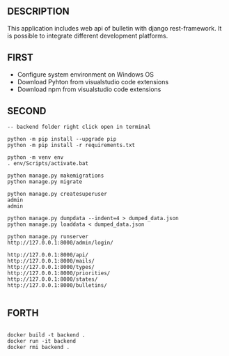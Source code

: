 ## DESCRIPTION

This application includes web api of bulletin with django rest-framework. It is possible to integrate different development platforms.

## FIRST

* Configure system environment on Windows OS
* Download Pyhton from visualstudio code extensions
* Download npm from visualstudio code extensions

## SECOND

```
-- backend folder right click open in terminal

python -m pip install --upgrade pip
python -m pip install -r requirements.txt

python -m venv env
. env/Scripts/activate.bat

python manage.py makemigrations
python manage.py migrate

python manage.py createsuperuser
admin
admin

python manage.py dumpdata --indent=4 > dumped_data.json
python manage.py loaddata < dumped_data.json

python manage.py runserver
http://127.0.0.1:8000/admin/login/

http://127.0.0.1:8000/api/
http://127.0.0.1:8000/mails/
http://127.0.0.1:8000/types/
http://127.0.0.1:8000/priorities/
http://127.0.0.1:8000/states/
http://127.0.0.1:8000/bulletins/


```


## FORTH

```

docker build -t backend .
docker run -it backend
docker rmi backend .

```
